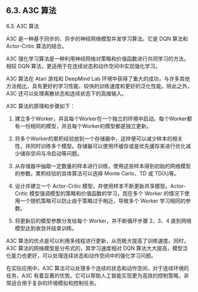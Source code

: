 ## 6.3. A3C 算法

6.3. A3C 算法

A3C 是一种基于同步的、异步的神经网络模型并发学习算法。它是 DQN 算法和 Actor-Critic 算法的结合。

A3C 强化学习算法是一种利用神经网络对策略和价值函数进行共同学习的方法，相较 DQN 算法，更适用于在连续状态和动作空间中实现强化学习。

A3C 算法在 Atari 游戏和 DeepMind Lab 环境中获得了重大的成功，与许多其他方法相比，具有更好的学习性能、较快的训练速度和更好的泛化性能。除此之外，A3C 还可以处理离散状态和连续状态下的高维输入。

A3C 算法的原理和步骤如下：

1. 建立多个Worker，并且每个Worker在一个独立的环境中启动。每个Worker都有一份相同的模型，并且每个Worker的模型都是独立更新。

2. 将多个Worker的累积经验放到一个存储器中，这样便可以减少样本的相关性，并同时训练多个模型。存储器可以使用环缓存或是优先缓存来进行优化减少储存空间与冷启动等问题。

3. 从存储器中抽取一定数量的样本进行训练，使用这些样本得到初始的网络模型的参数。累积经验的具体算法可以选择 Monte Carlo、TD 或 TD(λ)等。

4. 设计并建立一个 Actor-Critic 模型，并使用样本不断更新共享模型。Actor-Critic 模型强调模型的策略和价值函数的学习，而在多个 Worker 的情况下使用一个随机策略可以防止由于策略过于相近，导致多个 Worker 学习相同的参数。

5. 将更新后的模型参数分发给每个 Worker，并不断循环步骤 2、3、4 直到网络模型达到收敛并结束训练。

A3C 算法的优点是可以利用多线程进行更新，从而极大提高了训练速度。同时，A3C 算法的网络模型是分布式的，其学习速度相对 DQN 算法大大提高，模型泛化能力也更好，可以处理连续状态和动作空间中的强化学习问题。

在实际应用中，A3C 算法可以处理多个连续的状态和动作空间，对于连续环境的任务，A3C 有着显著的优势。它可以帮助人工智能实现更为高效的控制策略，非常适合用于复杂的环境模拟和控制任务。